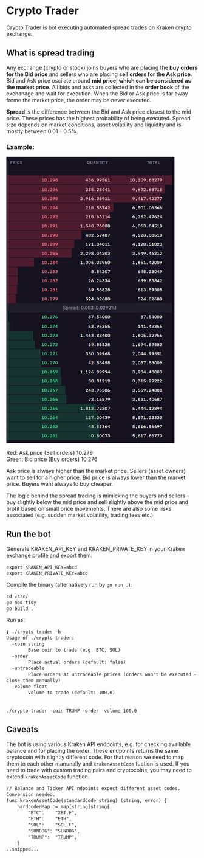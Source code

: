 # Crypto Trader

Crypto Trader is bot executing automated spread trades on Kraken crypto exchange.

## What is spread trading
Any exchange (crypto or stock) joins buyers who are placing the **buy orders for the Bid price** and sellers who are placing **sell orders for the Ask price**. Bid and Ask price oscilate around **mid price, which can be considered as the market price**. All bids and asks are collected in the **order book** of the exchanage and wait for execution. When the Bid or Ask price is far away frome the market price, the order may be never executed.


**Spread** is the difference between the Bid and Ask price closest to the mid price. These prices has the highest probability of being executed. Spread size depends on market conditions, asset volatility and liquidity and is mostly between 0.01 - 0.5%.

### Example:
![Spread](readme/spread.png)

Red: Ask price (Sell orders) 10.279  
Green: Bid price (Buy orders) 10.276

Ask price is always higher than the market price. Sellers (asset owners) want to sell for a higher price.
Bid price is always lower than the market price. Buyers want always to buy cheaper.

The logic behind the spread trading is mimicking the buyers and sellers - buy slightly below the mid price and sell slightly above the mid price and profit based on small price movements. 
There are also some risks associated (e.g. sudden market volatility, trading fees etc.)


## Run the bot
Generate KRAKEN_API_KEY and KRAKEN_PRIVATE_KEY in your Kraken exchange profile and export them:
```
export KRAKEN_API_KEY=abcd
export KRAKEN_PRIVATE_KEY=abcd
```

Compile the binary (alternatively run by `go run .`):
```
cd /src/
go mod tidy
go build .
```

Run as:
```
❯ ./crypto-trader -h
Usage of ./crypto-trader:
  -coin string
        Base coin to trade (e.g. BTC, SOL)
  -order
        Place actual orders (default: false)
  -untradeable
        Place orders at untradeable prices (orders won't be executed - close them manually)
  -volume float
        Volume to trade (default: 100.0)


./crypto-trader -coin TRUMP -order -volume 100.0
```

## Caveats
The bot is using various Kraken API endpoints, e.g. for checking available balance and for placing the order. These endpoints returns the same cryptocoin with slightly different code. For that reason we need to map them to each other manunally and `krakenAssetCode` fuction is used. If you need to trade with custom trading pairs and cryptocoins, you may need to extend `krakenAssetCode` function.
```
// Balance and Ticker API ndpoints expect different asset codes. Conversion needed.
func krakenAssetCode(standardCode string) (string, error) {
	hardcodedMap := map[string]string{
		"BTC":    "XBT.F",
		"ETH":    "ETH",
		"SOL":    "SOL.F",
		"SUNDOG": "SUNDOG",
		"TRUMP":  "TRUMP",
	}
..snipped...
```